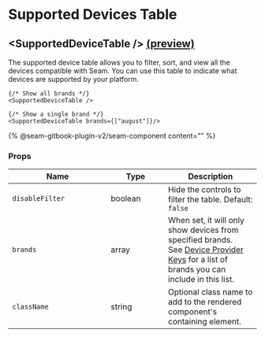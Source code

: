 # Supported Devices Table

## \<SupportedDeviceTable /> [(preview)](https://react.seam.co/?path=/docs/components-supporteddevicetable--docs)

The supported device table allows you to filter, sort, and view all the devices compatible with Seam. You can use this table to indicate what devices are supported by your platform.

```tsx
{/* Show all brands */}
<SupportedDeviceTable />

{/* Show a single brand */}
<SupportedDeviceTable brands={["august"]}/>
```

{% @seam-gitbook-plugin-v2/seam-component content="<seam-supported-device-table
  endpoint="https://connect.getseam.com"
  client-session-token="seam_cst126DAjfor_2kxn8QAAEUkj3Zu4Nr1Aoauy"
/>" %}

### Props

<table><thead><tr><th width="184">Name</th><th width="100.33333333333331">Type</th><th>Description</th></tr></thead><tbody><tr><td><code>disableFilter</code></td><td>boolean</td><td>Hide the controls to filter the table. Default: <code>false</code></td></tr><tr><td><code>brands</code></td><td>array</td><td>When set, it will only show devices from specified brands.<br>See <a href="https://docs.seam.co/latest/api-clients/connect-webviews#device-provider-keys">Device Provider Keys</a> for a list of brands you can include in this list.</td></tr><tr><td><code>className</code></td><td>string</td><td>Optional class name to add to the rendered component's containing element.</td></tr></tbody></table>


